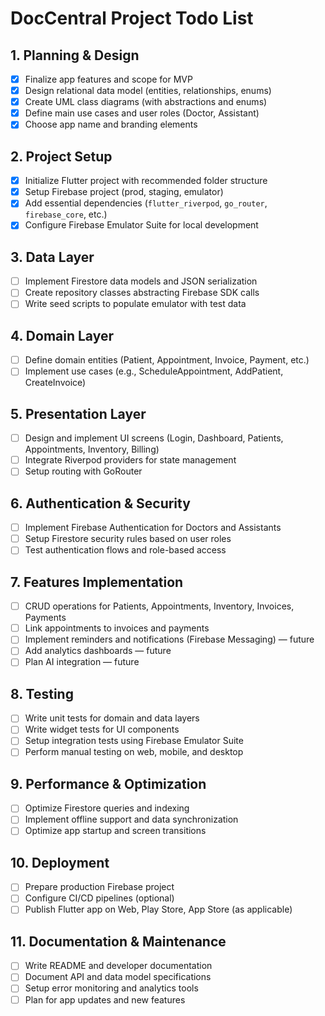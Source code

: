 # DocCentral Project Todo List

## 1. Planning & Design

- [x] Finalize app features and scope for MVP
- [x] Design relational data model (entities, relationships, enums)
- [x] Create UML class diagrams (with abstractions and enums)
- [x] Define main use cases and user roles (Doctor, Assistant)
- [x] Choose app name and branding elements

## 2. Project Setup

- [x] Initialize Flutter project with recommended folder structure
- [x] Setup Firebase project (prod, staging, emulator)
- [x] Add essential dependencies (`flutter_riverpod`, `go_router`, `firebase_core`, etc.)
- [x] Configure Firebase Emulator Suite for local development

## 3. Data Layer

- [ ] Implement Firestore data models and JSON serialization
- [ ] Create repository classes abstracting Firebase SDK calls
- [ ] Write seed scripts to populate emulator with test data

## 4. Domain Layer

- [ ] Define domain entities (Patient, Appointment, Invoice, Payment, etc.)
- [ ] Implement use cases (e.g., ScheduleAppointment, AddPatient, CreateInvoice)

## 5. Presentation Layer

- [ ] Design and implement UI screens (Login, Dashboard, Patients, Appointments, Inventory, Billing)
- [ ] Integrate Riverpod providers for state management
- [ ] Setup routing with GoRouter

## 6. Authentication & Security

- [ ] Implement Firebase Authentication for Doctors and Assistants
- [ ] Setup Firestore security rules based on user roles
- [ ] Test authentication flows and role-based access

## 7. Features Implementation

- [ ] CRUD operations for Patients, Appointments, Inventory, Invoices, Payments
- [ ] Link appointments to invoices and payments
- [ ] Implement reminders and notifications (Firebase Messaging) — future
- [ ] Add analytics dashboards — future
- [ ] Plan AI integration — future

## 8. Testing

- [ ] Write unit tests for domain and data layers
- [ ] Write widget tests for UI components
- [ ] Setup integration tests using Firebase Emulator Suite
- [ ] Perform manual testing on web, mobile, and desktop

## 9. Performance & Optimization

- [ ] Optimize Firestore queries and indexing
- [ ] Implement offline support and data synchronization
- [ ] Optimize app startup and screen transitions

## 10. Deployment

- [ ] Prepare production Firebase project
- [ ] Configure CI/CD pipelines (optional)
- [ ] Publish Flutter app on Web, Play Store, App Store (as applicable)

## 11. Documentation & Maintenance

- [ ] Write README and developer documentation
- [ ] Document API and data model specifications
- [ ] Setup error monitoring and analytics tools
- [ ] Plan for app updates and new features
